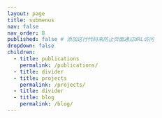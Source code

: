 ```yaml
---
layout: page
title: submenus
nav: false
nav_order: 8
published: false # 添加这行代码来防止页面通过URL访问
dropdown: false
children:
  - title: publications
    permalink: /publications/
  - title: divider
  - title: projects
    permalink: /projects/
  - title: divider
  - title: blog
    permalink: /blog/
---
```

